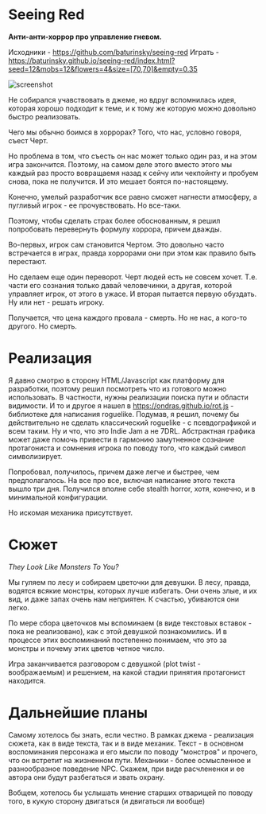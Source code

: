 # Seeing Red

**Анти-анти-хоррор про управление гневом.**

Исходники - https://github.com/baturinsky/seeing-red
Играть - https://baturinsky.github.io/seeing-red/index.html?seed=12&mobs=12&flowers=4&size=[70,70]&empty=0.35

![screenshot](https://raw.githubusercontent.com/baturinsky/seeing-red/master/screenshot.png)

Не собирался учавствовать в джеме, но вдруг вспомнилась идея, которая хорошо подходит к теме, и к тому же которую можно довольно быстро реализовать.

Чего мы обычно боимся в хоррорах? Того, что нас, условно говоря, съест Черт.

Но проблема в том, что съесть он нас может только один раз, и на этом игра закончится. Поэтому, на самом деле этого вместо этого мы каждый раз просто вовращаемя назад к сейчу или чекпойнту и пробуем снова, пока не получится. И это мешает боятся по-настоящему.

Конечно, умелый разработчик все равно сможет нагнести атмосферу, а пугливый игрок - ее прочувствовать.
Но все-таки.

Поэтому, чтобы сделать страх более обоснованным, я решил попробовать перевернуть формулу хоррора, причем дважды.

Во-первых, игрок сам становится Чертом. Это довольно часто встречается в играх, правда хоррорами они при этом как правило быть перестают.

Но сделаем еще один переворот. Черт людей есть не совсем хочет. Т.е. части его сознания только давай человечинки, а другая, которой управляет игрок, от этого в ужасе. И вторая пытается первую обуздать. Ну или нет - решать игроку.

Получается, что цена каждого провала - смерть. Но не нас, а кого-то другого. Но смерть.

# Реализация

Я давно смотрю в сторону HTML/Javascript как платформу для разработки, поэтому решил посмотреть что из готового можно использовать.
В частности, нужны реализации поиска пути и области видимости. И то и другое я нашел в https://ondras.github.io/rot.js - библиотеке для написания roguelike. Подумав, я решил, почему бы действительно не сделать классический roguelike - с псевдографикой и всем таким. Ну и что, что это Indie Jam а не 7DRL. Абстрактная графика может даже помочь привести в гармонию замутненное сознание протагониста и сомнения игрока по поводу того, что каждый символ символизирует.

Попробовал, получилось, причем даже легче и быстрее, чем предполагалось. На все про все, включая написание этого текста вышло три дня.
Получился вполне себе stealth horror, хотя, конечно, и в минимальной конфигурации. 

Но искомая механика присутствует.

# Сюжет

*They Look Like Monsters To You?*

Мы гуляем по лесу и собираем цветочки для девушки. В лесу, правда, водятся всякие монстры, которых лучше избегать.
Они очень злые, и их вид, и даже запах очень нам неприятен. К счастью, убиваются они легко.

По мере сбора цветочков мы вспоминаем (в виде текстовых вставок - пока не реализовано), как с этой девушкой познакомились. И в процессе этих воспоминаний постепенно понимаем, что это за монстры и почему этих цветов четное число.

Игра заканчивается разговором с девушкой (plot twist - воображаемым) и решением, на какой стадии принятия протагонист находится.

# Дальнейшие планы

Самому хотелось бы знать, если честно. В рамках джема - реализация сюжета, как в виде текста, так и в виде механик. Текст - в основном воспоминания персонажа и его мысли по поводу "монстров" и прочего, что он встретит на жизненном пути. Механики - более осмысленное и разнообразное поведение NPC.
Скажем, при виде расчлененки и ее автора они будут разбегаться и звать охрану.

Вобщем, хотелось бы услышать мнение старших отварищей по поводу того, в кукую сторону двигаться (и двигаться ли вообще)